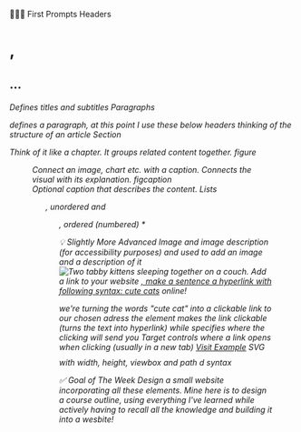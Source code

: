 🧑🏼‍💻 First Prompts
Headers <h1>, <h2>... <h6>
Defines titles and subtitles
Paragraphs <p>
defines a paragraph, at this point I use these below headers thinking of the structure of an article
Section <section>
Think of it like a chapter. It groups related content together.
figure <figure>
Connect an image, chart etc. with a caption. Connects the visual with its explanation.
figcaption <figcaption>
Optional caption that describes the content.
Lists <ul>, unordered and <ol>, ordered (numbered) *

💡 Slightly More Advanced
Image and image description (for accessibility purposes) <img src>and <alt>
used to add an image and a description of it
<img src="imagelink" alt="Two tabby kittens sleeping together on a couch.">
Add a link to your website <a href>, make a sentence a hyperlink with following syntax:
<a href="https://anylink.com">cute cats</a> online!</p>
we're turning the words "cute cat" into a clickable link to our chosen adress
the <a> element makes the link clickable (turns the text into hyperlink) while <href>specifies where the clicking will send you
Target <target>
controls where a link opens when clicking (usually in a new tab)
<a href="https://example.com" target="_blank">Visit Example</a>
SVG with width, height, viewbox and path d syntax
<svg width="24" height="24" viewBox="0 0 24 24">
 <path d="allsortsofakwardvalues, usually pulled from a bank"></path>
 
✅ Goal of The Week
Design a small website incorporating all these elements.
Mine here is to design a course outline, using everything I've learned while actively having to recall all the knowledge and building it into a wesbite!
